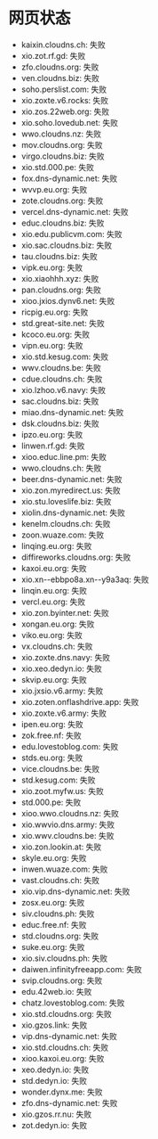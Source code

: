 # 网页状态
- kaixin.cloudns.ch: 失败
- xio.zot.rf.gd: 失败
- zfo.cloudns.org: 失败
- ven.cloudns.biz: 失败
- soho.perslist.com: 失败
- xio.zoxte.v6.rocks: 失败
- xio.zos.22web.org: 失败
- xio.soho.lovedub.net: 失败
- wwo.cloudns.nz: 失败
- mov.cloudns.org: 失败
- virgo.cloudns.biz: 失败
- xio.std.000.pe: 失败
- fox.dns-dynamic.net: 失败
- wvvp.eu.org: 失败
- zote.cloudns.org: 失败
- vercel.dns-dynamic.net: 失败
- educ.cloudns.biz: 失败
- xio.edu.publicvm.com: 失败
- xio.sac.cloudns.biz: 失败
- tau.cloudns.biz: 失败
- vipk.eu.org: 失败
- xio.xiaohhh.xyz: 失败
- pan.cloudns.org: 失败
- xioo.jxios.dynv6.net: 失败
- ricpig.eu.org: 失败
- std.great-site.net: 失败
- kcoco.eu.org: 失败
- vipn.eu.org: 失败
- xio.std.kesug.com: 失败
- wwv.cloudns.be: 失败
- cdue.cloudns.ch: 失败
- xio.lzhoo.v6.navy: 失败
- sac.cloudns.biz: 失败
- miao.dns-dynamic.net: 失败
- dsk.cloudns.biz: 失败
- ipzo.eu.org: 失败
- linwen.rf.gd: 失败
- xioo.educ.line.pm: 失败
- wwo.cloudns.ch: 失败
- beer.dns-dynamic.net: 失败
- xio.zon.myredirect.us: 失败
- xio.stu.loveslife.biz: 失败
- xiolin.dns-dynamic.net: 失败
- kenelm.cloudns.ch: 失败
- zoon.wuaze.com: 失败
- linqing.eu.org: 失败
- diffireworks.cloudns.org: 失败
- kaxoi.eu.org: 失败
- xio.xn--ebbpo8a.xn--y9a3aq: 失败
- linqin.eu.org: 失败
- vercl.eu.org: 失败
- xio.zon.byinter.net: 失败
- xongan.eu.org: 失败
- viko.eu.org: 失败
- vx.cloudns.ch: 失败
- xio.zoxte.dns.navy: 失败
- xio.xeo.dedyn.io: 失败
- skvip.eu.org: 失败
- xio.jxsio.v6.army: 失败
- xio.zoten.onflashdrive.app: 失败
- xio.zoxte.v6.army: 失败
- ipen.eu.org: 失败
- zok.free.nf: 失败
- edu.lovestoblog.com: 失败
- stds.eu.org: 失败
- vice.cloudns.be: 失败
- std.kesug.com: 失败
- xio.zoot.myfw.us: 失败
- std.000.pe: 失败
- xioo.wwo.cloudns.nz: 失败
- xio.wwvio.dns.army: 失败
- xio.wwv.cloudns.be: 失败
- xio.zon.lookin.at: 失败
- skyle.eu.org: 失败
- inwen.wuaze.com: 失败
- vast.cloudns.ch: 失败
- xio.vip.dns-dynamic.net: 失败
- zosx.eu.org: 失败
- siv.cloudns.ph: 失败
- educ.free.nf: 失败
- std.cloudns.org: 失败
- suke.eu.org: 失败
- xio.siv.cloudns.ph: 失败
- daiwen.infinityfreeapp.com: 失败
- svip.cloudns.org: 失败
- edu.42web.io: 失败
- chatz.lovestoblog.com: 失败
- xio.std.cloudns.org: 失败
- xio.gzos.link: 失败
- vip.dns-dynamic.net: 失败
- xio.std.cloudns.ch: 失败
- xioo.kaxoi.eu.org: 失败
- xeo.dedyn.io: 失败
- std.dedyn.io: 失败
- wonder.dynx.me: 失败
- zfo.dns-dynamic.net: 失败
- xio.gzos.rr.nu: 失败
- zot.dedyn.io: 失败
